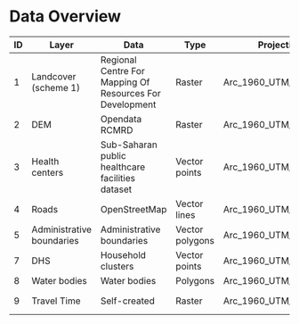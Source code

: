 # Data Overview

| ID | Layer                        | Data                                  | Type          | Projection          | Source                                                                                   |
|----|------------------------------|---------------------------------------|---------------|---------------------|------------------------------------------------------------------------------------------|
| 1  | Landcover (scheme 1)        | Regional Centre For Mapping Of Resources For Development  | Raster        | Arc_1960_UTM_Zone_35N | [Link](http://geoportal.rcmrd.org/layers/servir%3Auganda_sentinel2_lulc2016)         |
| 2  | DEM                          | Opendata RCMRD                        | Raster        | Arc_1960_UTM_Zone_35N | [Link](https://opendata.rcmrd.org/datasets/uganda-srtm-dem-30-meters)                |
| 3  | Health centers               | Sub-Saharan public healthcare facilities dataset | Vector points | Arc_1960_UTM_Zone_35N | [Link](https://doi.org/10.1038/s41597-019-0142-2)                                    |
| 4  | Roads                        | OpenStreetMap                         | Vector lines  | Arc_1960_UTM_Zone_35N | [Link](https://data.humdata.org/dataset/hotosm_uga_roads)                              |
| 5  | Administrative boundaries    | Administrative boundaries             | Vector polygons | Arc_1960_UTM_Zone_35N | [Link](https://data.humdata.org/dataset/cod-ab-uga?)                                  |
| 7  | DHS                          | Household clusters                    | Vector points | Arc_1960_UTM_Zone_35N | [Link](https://dhsprogram.com/pubs/pdf/FR333/FR333.pdf)                                |
| 8  | Water bodies                 | Water bodies                          | Polygons      | Arc_1960_UTM_Zone_35N | [Link](https://geoportal.icpac.net/layers/geonode:uga_water_areas_dcw)                |
| 9  | Travel Time                  | Self-created                          | Raster        | Arc_1960_UTM_Zone_35N | Upon Request                                                                             |